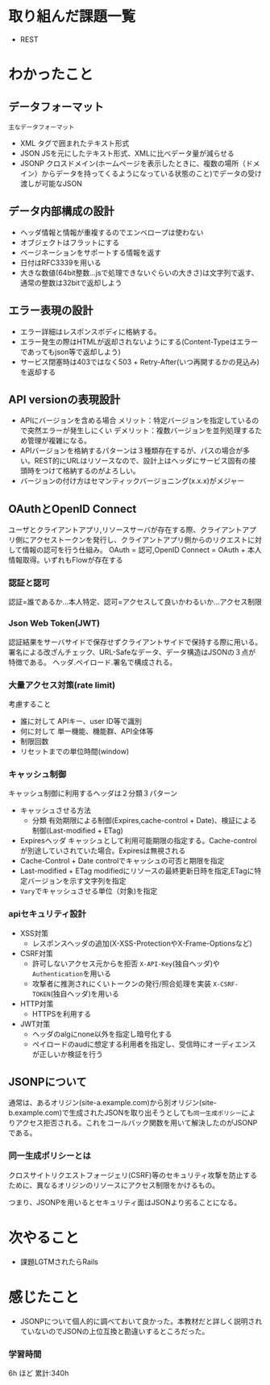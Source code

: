 # 取り組んだ課題一覧
- REST
# わかったこと
## データフォーマット 
    主なデータフォーマット
  - XML
      タグで囲まれたテキスト形式
  - JSON
    JSを元にしたテキスト形式、XMLに比べデータ量が減らせる
  - JSONP
    クロスドメイン(ホームページを表示したときに、複数の場所（ドメイン）からデータを持ってくるようになっている状態のこと)でデータの受け渡しが可能なJSON

## データ内部構成の設計
- ヘッダ情報と情報が重複するのでエンベロープは使わない
- オブジェクトはフラットにする
- ページネーションをサポートする情報を返す
- 日付はRFC3339を用いる
- 大きな数値(64bit整数...jsで処理できないぐらいの大きさ)は文字列で返す、通常の整数は32bitで返却しよう
## エラー表現の設計
- エラー詳細はレスポンスボディに格納する。
- エラー発生の際はHTMLが返却されないようにする(Content-Typeはエラーであってもjson等で返却しよう)
- サービス閉塞時は403ではなく503 + Retry-After(いつ再開するかの見込み)を返却する
## API versionの表現設計
- APIにバージョンを含める場合
    メリット：特定バージョンを指定しているので突然エラーが発生しにくい
    デメリット：複数バージョンを並列処理するため管理が複雑になる。
- APIバージョンを格納するパターンは３種類存在するが、パスの場合が多い。REST的にURLはリソースなので、設計上はヘッダにサービス固有の接頭時をつけて格納するのがよろしい。
- バージョンの付け方はセマンティックバージョニング(x.x.x)がメジャー
## OAuthとOpenID Connect
ユーザとクライアントアプリ,リソースサーバが存在する際、クライアントアプリ側にアクセストークンを発行し、クライアントアプリ側からのリクエストに対して情報の認可を行う仕組み。
OAuth = 認可,OpenID Connect = OAuth + 本人情報取得。いずれもFlowが存在する
### 認証と認可
認証=誰であるか...本人特定、認可=アクセスして良いかわるいか...アクセス制限  
### Json Web Token(JWT)
認証結果をサーバサイドで保存せずクライアントサイドで保持する際に用いる。
署名による改ざんチェック、URL-Safeなデータ、データ構造はJSONの３点が特徴である。
ヘッダ.ペイロード.署名で構成される。
### 大量アクセス対策(rate limit)
考慮すること
- 誰に対して
APIキー、user ID等で識別
- 何に対して
単一機能、機能群、API全体等
- 制限回数
- リセットまでの単位時間(window) 
### キャッシュ制御
キャッシュ制御に利用するヘッダは２分類３パターン
- キャッシュさせる方法 
    - 分類 
        有効期限による制御(Expires,cache-control + Date)、検証による制御(Last-modified + ETag)
- Expiresヘッダ
キャッシュとして利用可能期限の指定する。Cache-controlが別途していされていた場合。Expiresは無視される
- Cache-Control + Date
controlでキャッシュの可否と期限を指定
- Last-modified + ETag
modifiedにリソースの最終更新日時を指定,ETagに特定バージョンを示す文字列を指定
- `Vary`でキャッシュさせる単位（対象)を指定
### apiセキュリティ設計
- XSS対策
    - レスポンスヘッダの追加(X-XSS-ProtectionやX-Frame-Optionsなど) 
- CSRF対策
    - 許可しないアクセス元からを拒否 
        `X-API-Key`(独自ヘッダ)や`Authentication`を用いる
    - 攻撃者に推測されにくいトークンの発行/照合処理を実装 
        `X-CSRF-TOKEN`(独自ヘッダ)を用いる
- HTTP対策
    - HTTPSを利用する
- JWT対策
    - ヘッダのalgにnone以外を指定し暗号化する
    - ペイロードのaudに想定する利用者を指定し、受信時にオーディエンスが正しいか検証を行う

## JSONPについて
通常は、あるオリジン(site-a.example.com)から別オリジン(site-b.example.com)で生成されたJSONを取り出そうとしても`同一生成ポリシー`によりアクセス拒否される。これをコールバック関数を用いて解決したのがJSONPである。
### 同一生成ポリシーとは
クロスサイトリクエストフォージェリ(CSRF)等のセキュリティ攻撃を防止するために、異なるオリジンのリソースにアクセス制限をかけるもの。 

つまり、JSONPを用いるとセキュリティ面はJSONより劣ることになる。
# 次やること
- 課題LGTMされたらRails
# 感じたこと
- JSONPについて個人的に調べておいて良かった。本教材だと詳しく説明されていないのでJSONの上位互換と勘違いするところだった。
### 学習時間
6h ほど
累計:340h



